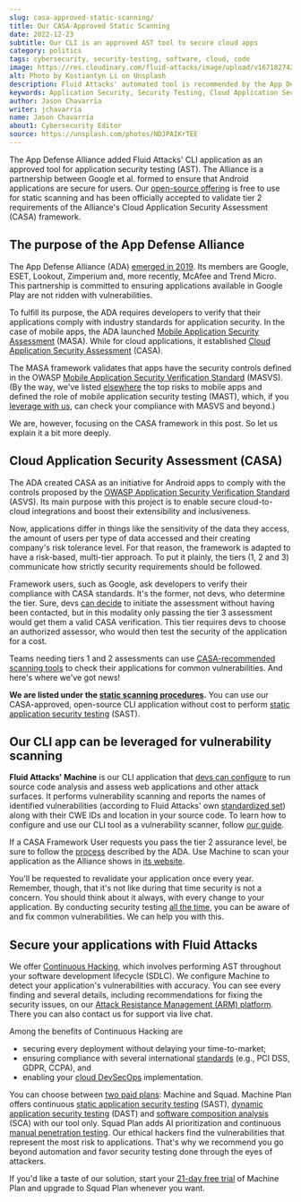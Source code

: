 ```yaml
---
slug: casa-approved-static-scanning/
title: Our CASA-Approved Static Scanning
date: 2022-12-23
subtitle: Our CLI is an approved AST tool to secure cloud apps
category: politics
tags: cybersecurity, security-testing, software, cloud, code
image: https://res.cloudinary.com/fluid-attacks/image/upload/v1671827428/blog/casa-approved-static-scanning/cover_casa.webp
alt: Photo by Kostiantyn Li on Unsplash
description: Fluid Attacks' automated tool is recommended by the App Defense Alliance for static scanning under the Cloud Application Security Assessment (CASA) framework.
keywords: Application Security, Security Testing, Cloud Application Security Assessment, Casa, Static Scanning, Machine, App Defense Alliance, Ethical Hacking, Pentesting
author: Jason Chavarría
writer: jchavarria
name: Jason Chavarría
about1: Cybersecurity Editor
source: https://unsplash.com/photos/NDJPAIKrTEE
---
```


The App Defense Alliance added Fluid Attacks' CLI application
as an approved tool for application security testing (AST).
The Alliance is a partnership between Google et al.
formed to ensure that Android applications are secure for users.
Our [open-source offering](https://docs.fluidattacks.com/machine/scanner/plans/foss)
is free to use for static scanning
and has been officially accepted to validate tier 2 requirements
of the Alliance's Cloud Application Security Assessment (CASA) framework.

## The purpose of the App Defense Alliance

The App Defense Alliance (ADA) [emerged in 2019](https://security.googleblog.com/2022/12/app-defense-alliance-expansion.html).
Its members are Google,
ESET, Lookout, Zimperium and,
more recently,
McAfee and Trend Micro.
This partnership is committed to ensuring applications available in Google Play
are not ridden with vulnerabilities.

To fulfill its purpose,
the ADA requires developers to verify
that their applications comply
with industry standards for application security.
In the case of mobile apps,
the ADA launched [Mobile Application Security Assessment](https://appdefensealliance.dev/masa)
(MASA).
While for cloud applications,
it established [Cloud Application Security Assessment](https://appdefensealliance.dev/casa)
(CASA).

The MASA framework validates that apps have the security controls
defined in the OWASP [Mobile Application Security Verification Standard](https://docs.fluidattacks.com/criteria/compliance/owaspmasvs/)
(MASVS).
(By the way,
we've listed [elsewhere](../what-is-mast/) the top risks to mobile apps
and defined the role of mobile application security testing (MAST),
which,
if you [leverage with us](../../categories/mast/),
can check your compliance with MASVS and beyond.)

We are, however,
focusing on the CASA framework in this post.
So let us explain it a bit more deeply.

## Cloud Application Security Assessment (CASA)

The ADA created CASA as an initiative for Android apps
to comply with the controls
proposed by the [OWASP Application Security Verification Standard](https://docs.fluidattacks.com/criteria/compliance/asvs)
(ASVS).
Its main purpose with this project is
to enable secure cloud-to-cloud integrations
and boost their extensibility and inclusiveness.

Now,
applications differ in things like the sensitivity of the data they access,
the amount of users per type of data accessed
and their creating company's risk tolerance level.
For that reason,
the framework is adapted to have a risk-based,
multi-tier approach.
To put it plainly,
the tiers (1, 2 and 3) communicate
how strictly security requirements should be followed.

Framework users,
such as Google,
ask developers to verify their compliance with CASA standards.
It's the former,
not devs,
who determine the tier.
Sure,
devs [can decide](https://appdefensealliance.dev/casa/casa-self-start)
to initiate the assessment without having been contacted,
but in this modality only passing the tier 3 assessment
would get them a valid CASA verification.
This tier requires devs to choose an authorized assessor,
who would then test the security of the application for a cost.

Teams needing tiers 1
and 2 assessments can use [CASA-recommended scanning tools](https://appdefensealliance.dev/casa/tier-2/tooling-matrix)
to check their applications for common vulnerabilities.
And here's where we've got news!

**We are listed under the [**static scanning procedures**](https://appdefensealliance.dev/casa/tier-2/ast-guide/static-scan).**
You can use our CASA-approved,
open-source CLI application without cost
to perform [static application security testing](../../categories/sast/)
(SAST).

## Our CLI app can be leveraged for vulnerability scanning

**Fluid Attacks' Machine** is our CLI application
that [devs can configure](https://docs.fluidattacks.com/machine/scanner/plans/foss/)
to run source code analysis
and assess web applications and other attack surfaces.
It performs vulnerability scanning
and reports the names of identified vulnerabilities
(according to Fluid Attacks' own [standardized set](https://docs.fluidattacks.com/criteria/vulnerabilities/))
along with their CWE IDs and location in your source code.
To learn how to configure
and use our CLI tool as a vulnerability scanner,
follow [our guide](https://docs.fluidattacks.com/development/skims#using-skims).

If a CASA Framework User requests you pass the tier 2 assurance level,
be sure to follow the [process](https://appdefensealliance.dev/casa/tier-2/tier2-overview)
described by the ADA.
Use Machine to scan your application
as the Alliance shows in [its website](https://appdefensealliance.dev/casa/tier-2/ast-guide/static-scan).

You'll be requested to revalidate your application once every year.
Remember,
though,
that it's not like during that time security is not a concern.
You should think about it always,
with every change to your application.
By conducting security testing [all the time](../../solutions/devsecops/),
you can be aware of and fix common vulnerabilities.
We can help you with this.

<cta-banner
  buttontxt="Read more"
  link="/solutions/security-testing/"
  title="Get started with Fluid Attacks' Security Testing solution right now"
/>

## Secure your applications with Fluid Attacks

We offer [Continuous Hacking](../../services/continuous-hacking/),
which involves performing AST throughout your software development lifecycle
(SDLC).
We configure Machine
to detect your application's vulnerabilities with accuracy.
You can see every finding and several details,
including recommendations for fixing the security issues,
on our [Attack Resistance Management (ARM) platform](../../product-overview/).
There you can also contact us for support via live chat.

Among the benefits of Continuous Hacking are

- securing every deployment without delaying your time-to-market;
- ensuring compliance with several international
  [standards](https://docs.fluidattacks.com/criteria/compliance/) (e.g.,
  PCI DSS, GDPR, CCPA),
  and
- enabling your [cloud DevSecOps](../why-is-cloud-devsecops-important/)
  implementation.

You can choose between [two paid plans](../../plans/):
Machine and Squad.
Machine Plan offers continuous
[static application security testing](../../categories/sast/) (SAST),
[dynamic application security testing](../../categories/dast/) (DAST)
and [software composition analysis](../../categories/sca/) (SCA)
with our tool only.
Squad Plan adds AI prioritization
and continuous [manual penetration testing](../../solutions/penetration-testing/).
Our ethical hackers find the vulnerabilities
that represent the most risk to applications.
That's why we recommend you go beyond automation
and favor security testing done through the eyes of attackers.

If you'd like a taste of our solution,
start your [21-day free trial](../../free-trial/)
of Machine Plan
and upgrade to Squad Plan whenever you want.

